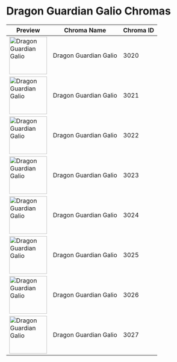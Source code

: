 # Dragon Guardian Galio Chromas

| Preview | Chroma Name | Chroma ID |
|---|---|---|
| <img src='https://raw.communitydragon.org/latest/plugins/rcp-be-lol-game-data/global/default/v1/champion-chroma-images/3/3020.png' alt='Dragon Guardian Galio' width='100'> | Dragon Guardian Galio | 3020 |
| <img src='https://raw.communitydragon.org/latest/plugins/rcp-be-lol-game-data/global/default/v1/champion-chroma-images/3/3021.png' alt='Dragon Guardian Galio' width='100'> | Dragon Guardian Galio | 3021 |
| <img src='https://raw.communitydragon.org/latest/plugins/rcp-be-lol-game-data/global/default/v1/champion-chroma-images/3/3022.png' alt='Dragon Guardian Galio' width='100'> | Dragon Guardian Galio | 3022 |
| <img src='https://raw.communitydragon.org/latest/plugins/rcp-be-lol-game-data/global/default/v1/champion-chroma-images/3/3023.png' alt='Dragon Guardian Galio' width='100'> | Dragon Guardian Galio | 3023 |
| <img src='https://raw.communitydragon.org/latest/plugins/rcp-be-lol-game-data/global/default/v1/champion-chroma-images/3/3024.png' alt='Dragon Guardian Galio' width='100'> | Dragon Guardian Galio | 3024 |
| <img src='https://raw.communitydragon.org/latest/plugins/rcp-be-lol-game-data/global/default/v1/champion-chroma-images/3/3025.png' alt='Dragon Guardian Galio' width='100'> | Dragon Guardian Galio | 3025 |
| <img src='https://raw.communitydragon.org/latest/plugins/rcp-be-lol-game-data/global/default/v1/champion-chroma-images/3/3026.png' alt='Dragon Guardian Galio' width='100'> | Dragon Guardian Galio | 3026 |
| <img src='https://raw.communitydragon.org/latest/plugins/rcp-be-lol-game-data/global/default/v1/champion-chroma-images/3/3027.png' alt='Dragon Guardian Galio' width='100'> | Dragon Guardian Galio | 3027 |
